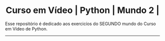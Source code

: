 <h1 align="center"> Curso em Vídeo | Python  | Mundo 2 | </h1>
Esse repositório é dedicado aos exercicíos do SEGUNDO mundo do Curso em Vídeo de Python.

---
